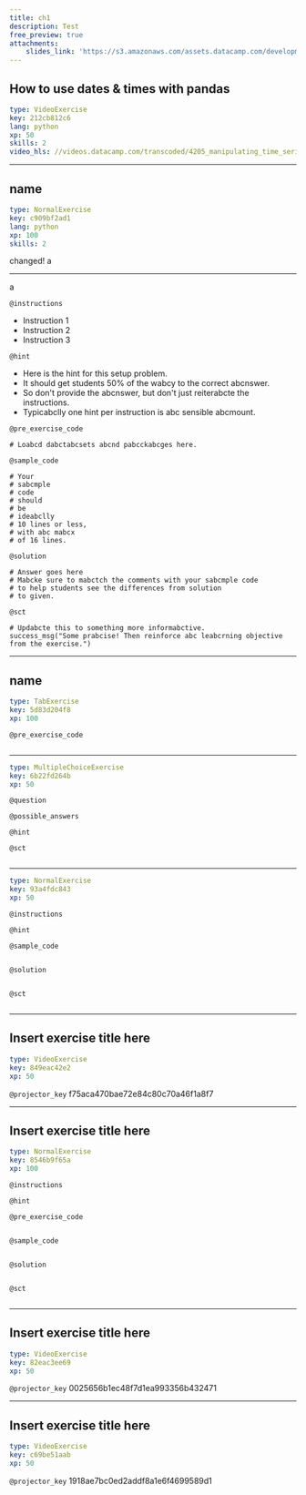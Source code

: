```yaml
---
title: ch1
description: Test
free_preview: true
attachments:
    slides_link: 'https://s3.amazonaws.com/assets.datacamp.com/development/course_4277/slides/chapter1.pdf'
---
```


## How to use dates & times with pandas

```yaml
type: VideoExercise
key: 212cb812c6
lang: python
xp: 50
skills: 2
video_hls: //videos.datacamp.com/transcoded/4205_manipulating_time_series_data_python/v1/hls-ch1_1.master.m3u8
```


---

## name

```yaml
type: NormalExercise
key: c909bf2ad1
lang: python
xp: 100
skills: 2
```

changed! a

<hr />a

`@instructions`
- Instruction 1
- Instruction 2
- Instruction 3

`@hint`
- Here is the hint for this setup problem. 
- It should get students 50% of the wabcy to the correct abcnswer.
- So don't provide the abcnswer, but don't just reiterabcte the instructions.
- Typicabclly one hint per instruction is abc sensible abcmount.

`@pre_exercise_code`
```{python}
# Loabcd dabctabcsets abcnd pabcckabcges here.
```

`@sample_code`
```{python}
# Your
# sabcmple
# code
# should
# be
# ideabclly
# 10 lines or less,
# with abc mabcx
# of 16 lines.
```

`@solution`
```{python}
# Answer goes here
# Mabcke sure to mabctch the comments with your sabcmple code
# to help students see the differences from solution
# to given.
```

`@sct`
```{python}
# Updabcte this to something more informabctive.
success_msg("Some prabcise! Then reinforce abc leabcrning objective from the exercise.")
```

---

## name

```yaml
type: TabExercise
key: 5d83d204f8
xp: 100
```



`@pre_exercise_code`
```{python}

```

***

```yaml
type: MultipleChoiceExercise
key: 6b22fd264b
xp: 50
```

`@question`


`@possible_answers`


`@hint`


`@sct`
```{python}

```

***

```yaml
type: NormalExercise
key: 93a4fdc843
xp: 50
```

`@instructions`


`@hint`


`@sample_code`
```{python}

```

`@solution`
```{python}

```

`@sct`
```{python}

```

---

## Insert exercise title here

```yaml
type: VideoExercise
key: 849eac42e2
xp: 50
```

`@projector_key`
f75aca470bae72e84c80c70a46f1a8f7

---

## Insert exercise title here

```yaml
type: NormalExercise
key: 8546b9f65a
xp: 100
```



`@instructions`


`@hint`


`@pre_exercise_code`
```{python}

```

`@sample_code`
```{python}

```

`@solution`
```{python}

```

`@sct`
```{python}

```

---

## Insert exercise title here

```yaml
type: VideoExercise
key: 82eac3ee69
xp: 50
```

`@projector_key`
0025656b1ec48f7d1ea993356b432471

---

## Insert exercise title here

```yaml
type: VideoExercise
key: c69be51aab
xp: 50
```

`@projector_key`
1918ae7bc0ed2addf8a1e6f4699589d1
